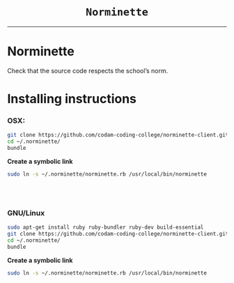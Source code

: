<h1 align="center"><code>Norminette</code></h1>

---

# Norminette

Check that the source code respects the school’s norm.

# Installing instructions

### OSX:

```bash
git clone https://github.com/codam-coding-college/norminette-client.git ~/.norminette/
cd ~/.norminette/
bundle 
```

**Create a symbolic link**

```bash
sudo ln -s ~/.norminette/norminette.rb /usr/local/bin/norminette
```

<br /><br />
### GNU/Linux

```bash
sudo apt-get install ruby ruby-bundler ruby-dev build-essential
git clone https://github.com/codam-coding-college/norminette-client.git ~/.norminette/
cd ~/.norminette/
bundle
```

**Create a symbolic link**

```bash
sudo ln -s ~/.norminette/norminette.rb /usr/local/bin/norminette
```


